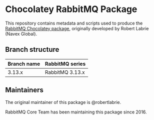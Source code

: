 # Chocolatey RabbitMQ Package

This repository contains metadata and scripts used to produce the [RabbitMQ Chocolatey package](https://chocolatey.org/packages/rabbitmq),
originally developed by Robert Labrie (Navex Global).

## Branch structure

| Branch name   | RabbitMQ series |
| ------------- | --------------- |
| 3.13.x        | RabbitMQ 3.13.x |

## Maintainers

The original maintainer of this package is @robertlabrie.

RabbitMQ Core Team has been maintaining this package since 2016.
